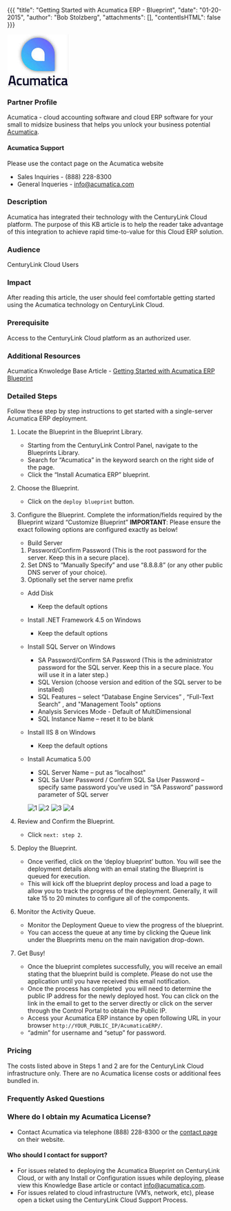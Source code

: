 {{{
  "title": "Getting Started with Acumatica ERP - Blueprint",
  "date": "01-20-2015",
  "author": "Bob Stolzberg",
  "attachments": [],
  "contentIsHTML": false
}}}

![Acumatica Logo](../../images/acumatica-logo.png)

### Partner Profile
Acumatica - cloud accounting software and cloud ERP software for your small to midsize business that helps you unlock your business potential [Acumatica](http://www.Acumatica.com).

#### Acumatica Support
Please use the contact page on the Acumatica website
* Sales Inquiries - (888) 228-8300
* General Inqueries - info@acumatica.com

### Description
Acumatica has integrated their technology with the CenturyLink Cloud platform. The purpose of this KB article is to help the reader take advantage of this integration to achieve rapid time-to-value for this Cloud ERP solution.

### Audience
CenturyLink Cloud Users

### Impact
After reading this article, the user should feel comfortable getting started using the Acumatica technology on CenturyLink Cloud.

### Prerequisite
Access to the CenturyLink Cloud platform as an authorized user.

### Additional Resources
Acumatica Knwoledge Base Article - [Getting Started with Acumatica ERP Blueprint](http://adn.acumatica.com/forums/topic/getting-started-acumatica-erp-centurylink/)

### Detailed Steps
Follow these step by step instructions to get started with a single-server Acumatica ERP deployment.

1. Locate the Blueprint in the Blueprint Library.
   * Starting from the CenturyLink Control Panel, navigate to the Blueprints Library.
   * Search for “Acumatica” in the keyword search on the right side of the page.
   * Click the “Install Acumatica ERP” blueprint.

2. Choose the Blueprint.
   * Click on the `deploy blueprint` button.

3. Configure the Blueprint. Complete the information/fields required by the Blueprint wizard “Customize Blueprint” **IMPORTANT**: Please ensure the exact following options are configured exactly as below!
   * Build Server
    1. Password/Confirm Password (This is the root password for the server. Keep this in a secure place).
    2. Set DNS to “Manually Specify” and use “8.8.8.8” (or any other public DNS server of your choice).
    3. Optionally set the server name prefix
   * Add Disk
     * Keep the default options
   * Install .NET Framework 4.5 on Windows
     * Keep the default options
   * Install SQL Server on Windows
     * SA Password/Confirm SA Password (This is the administrator password for the SQL server. Keep this in a secure place. You will use it in a later step.)
     * SQL Version (choose version and edition of the SQL server to be installed)
     * SQL Features – select “Database Engine Services” , “Full-Text Search” , and "Management Tools" options
     * Analysis Services Mode - Default of MultiDimensional
     * SQL Instance Name – reset it to be blank
   * Install IIS 8 on Windows
     * Keep the default options
   * Install Acumatica 5.00
     * SQL Server Name – put as “localhost"
     * SQL Sa User Password / Confirm SQL Sa User Password – specify same password you’ve used in “SA Password” password parameter of SQL server

     ![1](https://t3n.zendesk.com/attachments/token/SzfpY0EDxNDyztCdxjf9gUgwW/?name=3a.jpg)
     ![2](https://t3n.zendesk.com/attachments/token/3PstPEmgkoEFZhC5M7dbjbHGK/?name=3b.jpg)
     ![3](https://t3n.zendesk.com/attachments/token/9uQRt7ejpG9mEUJQzSorh0gNp/?name=3c.jpg)
     ![4](https://t3n.zendesk.com/attachments/token/wK25ntXhIdg1n9Tem1gddrG9I/?name=3d.jpg)

4. Review and Confirm the Blueprint.
   * Click `next: step 2`.

5. Deploy the Blueprint.
   * Once verified, click on the ‘deploy blueprint’ button. You will see the deployment details along with an email stating the Blueprint is queued for execution.
   * This will kick off the blueprint deploy process and load a page to allow you to track the progress of the deployment. Generally, it will take 15 to 20 minutes to configure all of the components.

6. Monitor the Activity Queue.
   * Monitor the Deployment Queue to view the progress of the blueprint.
   * You can access the queue at any time by clicking the Queue link under the Blueprints menu on the main navigation drop-down.

7. Get Busy!
   * Once the blueprint completes successfully, you will receive an email stating that the blueprint build is complete. Please do not use the application until you have received this email notification.
   * Once the process has completed ­ you will need to determine the public IP address for the newly deployed host. You can click on the link in the email to get to the server directly or click on the server through the Control Portal to obtain the Public IP.
   * Access your Acumatica ERP instance by open following URL in your browser `http://YOUR_PUBLIC_IP/AcumaticaERP/`.
   * “admin” for username and “setup” for password.

### Pricing
The costs listed above in Steps 1 and 2 are for the CenturyLink Cloud infrastructure only. There are no Acumatica license costs or additional fees bundled in.


### Frequently Asked Questions
### Where do I obtain my Acumatica License?
  * Contact Acumatica via telephone (888) 228-8300 or the [contact page](http://www.acumatica.com/contact-sales/) on their website.
#### Who should I contact for support?
  * For issues related to deploying the Acumatica Blueprint on CenturyLink Cloud, or with any Install or Configuration issues while deploying, please view this Knowledge Base article or contact info@acumatica.com.
  * For issues related to cloud infrastructure (VM’s, network, etc), please open a ticket using the CenturyLink Cloud Support Process.
